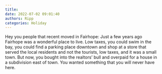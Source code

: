 ```yaml
---
title: 
date: 2022-07-02 09:01:40
authors: Ripp
categories: Holiday
---
```


 Hey you people that recent moved in Fairhope:
Just a few years ago Fairhope was a wonderful place to live.  Low taxes, you could swim in the bay, you could find a parking place downtown and shop at a store that served the local residents and not the tourists, low taxes, and it was a small town.
But now, you bought into the realtors’ bull and overpaid for a house in a subdivision east of town.   You wanted something that you will never have here.